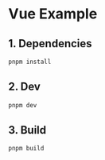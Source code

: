 # Vue Example

## 1. Dependencies
```bash
pnpm install
```

## 2. Dev
```bash
pnpm dev
```

## 3. Build
```bash
pnpm build
```
